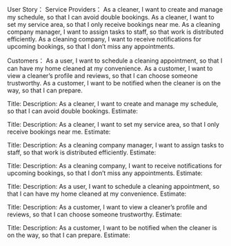 User Story：
 Service Providers：
 As a cleaner, I want to create and manage my schedule, so that I can avoid double bookings.
 As a cleaner, I want to set my service area, so that I only receive bookings near me.
 As a cleaning company manager, I want to assign tasks to staff, so that work is distributed efficiently.
 As a cleaning company, I want to receive notifications for upcoming bookings, so that I don’t miss any appointments.

 Customers：
 As a user, I want to schedule a cleaning appointment, so that I can have my home cleaned at my convenience.
 As a customer, I want to view a cleaner’s profile and reviews, so that I can choose someone trustworthy.
 As a customer, I want to be notified when the cleaner is on the way, so that I can prepare.

Title:
Description: As a cleaner, I want to create and manage my schedule, so that I can avoid double bookings.
Estimate:

Title:
Description: As a cleaner, I want to set my service area, so that I only receive bookings near me.
Estimate:

Title:
Description: As a cleaning company manager, I want to assign tasks to staff, so that work is distributed efficiently.
Estimate:

Title:
Description: As a cleaning company, I want to receive notifications for upcoming bookings, so that I don’t miss any appointments.
Estimate:

Title:
Description: As a user, I want to schedule a cleaning appointment, so that I can have my home cleaned at my convenience.
Estimate:

Title:
Description: As a customer, I want to view a cleaner’s profile and reviews, so that I can choose someone trustworthy.
Estimate:

Title:
Description: As a customer, I want to be notified when the cleaner is on the way, so that I can prepare.
Estimate:
